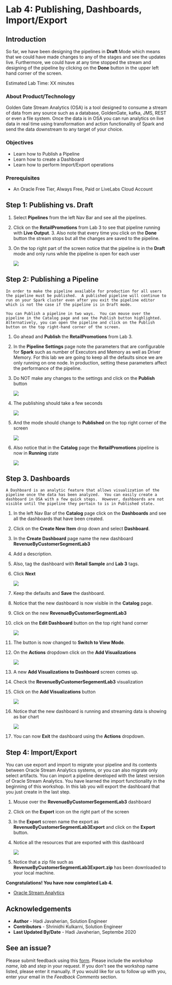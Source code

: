 # Lab 4: Publishing, Dashboards, Import/Export

## Introduction
So far, we have been designing the pipelines in **Draft** Mode which means that we could have made changes to any of the stages and see the updates live.  Furthermore, we could have at any time stopped the stream and designing of the pipeline by clicking on the **Done** button in the upper left hand corner of the screen.

Estimated Lab Time: XX minutes

### About Product/Technology
Golden Gate Stream Analytics (OSA) is a tool designed to consume a stream of data from any source such as a database, GoldenGate, kafka, JMS, REST or even a file system.  Once the data is in OSA you can run analytics on live data in real time using transformation and action functionality of Spark and send the data downstream to any target of your choice.

### Objectives
- Learn how to Publish a Pipeline
- Learn how to create a Dashboard
- Learn how to perform Import/Export operations

### Prerequisites

* An Oracle Free Tier, Always Free, Paid or LiveLabs Cloud Account

## **Step 1:** Publishing vs. Draft
1. Select **Pipelines** from the left Nav Bar and see all the pipelines.  
2. Click on the **RetailPromotions** from Lab 3 to see that pipeline running with **Live Output**.  3. Also note that every time you click on the **Done** button the stream stops but all the changes are saved to the pipeline.  
3. On the top right part of the screen notice that the pipeline is in the **Draft** mode and only runs while the pipeline is open for each user

    ![](./images/donedraft.png)

## **Step 2:** Publishing a Pipeline
    In order to make the pipeline available for production for all users the pipeline must be published.  A published pipeline will continue to run on your Spark cluster even after you exit the pipeline editor which is not the case if the pipeline is in Draft mode.

    You can Publish a pipeline in two ways.  You can mouse over the pipeline in the Catalog page and see the Publish button highlighted.  Alternatively, you can open the pipeline and click on the Publish button on the top right-hand corner of the screen.

1. Go ahead and **Publish** the **RetailPromotions** from Lab 3.
2. In the **Pipeline Settings** page note the parameters that are configurable for **Spark** such as number of Executors and Memory as well as Driver Memory.  For this lab we are going to keep all the defaults since we are only running on one node.  In production, setting these parameters affect the performance of the pipeline.
3. Do NOT make any changes to the settings and click on the **Publish** button

    ![](./images/pipelinesettings.png)

4. The publishing should take a few seconds

    ![](./images/publish.png)

5. And the mode should change to **Published** on the top right corner of the screen

    ![](./images/published.png)

6. Also notice that  in the **Catalog** page the **RetailPromotions** pipeline is now in **Running** state

    ![](./images/published2.png)

## **Step 3.** Dashboards
    A Dashboard is an analytic feature that allows visualization of the pipeline once the data has been analyzed.  You can easily create a dashboard in OSA with a few quick steps.  However, dashboards are not visible until the pipeline they pertain to is in Published state.

1. In the left Nav Bar of the **Catalog** page click on the **Dashboards** and see all the dashboards that have been created.

2. Click on the **Create New Item** drop down and select **Dashboard**.  
3. In the **Create Dashboard** page name the new dashboard **RevenueByCustomerSegmentLab3**
4. Add a description.  
5. Also, tag the dashboard with **Retail Sample** and **Lab 3** tags.  
6. Click **Next**

    ![](./images/newDashboard.png)

7. Keep the defaults and **Save** the dashboard.  
8. Notice that the new dashboard is now visible in the **Catalog** page. 
9.  Click on the new **RevenueByCustomerSegmentLab3** 
10. click on the **Edit Dashboard** button on the top right hand corner

    ![](./images/editDashboard.png)

11. The button is now changed to **Switch to View Mode**.  
12. On the **Actions** dropdown click on the **Add Visualizations**

    ![](./images/editdashboard2.png)

13. A new **Add Visualizations to Dashboard** screen comes up.  
14. Check the **RevenueByCustomerSegementLab3** visualization 
15. Click on the **Add Visualizations** button

    ![](./images/addVisualization.png)

16. Notice that the new dashboard is running and streaming data is showing as bar chart

    ![](./images/dashboardcompleted.png)

17. You can now **Exit** the dashboard using the **Actions** dropdown.

## **Step 4:** Import/Export
You can use export and import to migrate your pipeline and its contents between Oracle Stream Analytics systems, or you can also migrate only select artifacts.  You can import a pipeline developed with the latest version of Oracle Stream Analytics.
You have learned the import functionality in the beginning of this workshop.  In this lab you will export the dashboard that you just create in the last step.

1. Mouse over the **RevenueByCustomerSegementLab3** dashboard
2. Click on the **Export** icon on the right part of the screen

3. In the **Export** screen name the export as **RevenueByCustomerSegmentLab3Export** and click on the **Export** button.  
4. Notice all the resources that are exported with this dashboard

    ![](./images/dashboardexport.png)

5. Notice that a zip file such as **RevenueByCustomerSegmentLab3Export.zip** has been downloaded to your local machine.

**Congratulations! You have now completed Lab 4.**

* [Oracle Stream Analytics](https://www.oracle.com/middleware/technologies)

## Acknowledgements

* **Author** - Hadi Javaherian, Solution Engineer
* **Contributors** - Shrinidhi Kulkarni, Solution Engineer
* **Last Updated By/Date** - Hadi Javaherian, Septembe 2020

## See an issue?
Please submit feedback using this [form](https://apexapps.oracle.com/pls/apex/f?p=133:1:::::P1_FEEDBACK:1). Please include the *workshop name*, *lab* and *step* in your request.  If you don't see the workshop name listed, please enter it manually. If you would like for us to follow up with you, enter your email in the *Feedback Comments* section.